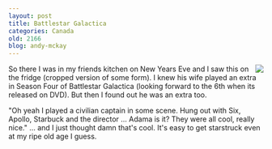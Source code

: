 ```yaml
---
layout: post
title: Battlestar Galactica
categories: Canada
old: 2166
blog: andy-mckay
---
```

<img src="http://www.agmweb.ca/files/IMG_0054.jpg" style="float:right" />
<p>So there I was in my friends kitchen on New Years Eve and I saw this on the fridge (cropped version of some form). I knew his wife played an extra in Season Four of Battlestar Galactica (looking forward to the 6th when its released on DVD). But then I found out he was an extra too.</p>
<p>"Oh yeah I played a civilian captain in some scene. Hung out with Six, Apollo, Starbuck and the director ... Adama is it? They were all cool, really nice." ... and I just thought damn that's cool. It's easy to get starstruck even at my ripe old age I guess.</p>